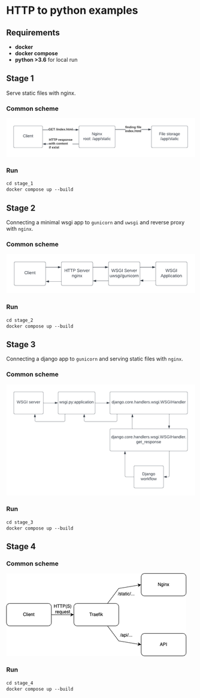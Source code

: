 # HTTP to python examples

## Requirements

* **docker**
* **docker compose**
* **python >3.6** for local run

## Stage 1

Serve static files with nginx.

### Common scheme

![stage 1 scheme](https://github.com/irtimir/http_to_python_meetup/blob/master/docs_static/stage_1_scheme.png?raw=true)

### Run

```shell
cd stage_1
docker compose up --build
```

## Stage 2

Connecting a minimal wsgi app to `gunicorn` and `uwsgi` and reverse proxy with `nginx`.

### Common scheme

![stage 2 scheme](https://github.com/irtimir/http_to_python_meetup/blob/master/docs_static/stage_2_scheme.png?raw=true)

### Run

```shell
cd stage_2
docker compose up --build
```

## Stage 3

Connecting a django app to `gunicorn` and serving static files with `nginx`.

### Common scheme

![stage 3 scheme](https://github.com/irtimir/http_to_python_meetup/blob/master/docs_static/stage_3_scheme.png?raw=true)

### Run

```shell
cd stage_3
docker compose up --build
```

## Stage 4

### Common scheme

![stage 4 scheme](https://github.com/irtimir/http_to_python_meetup/blob/master/docs_static/stage_4_scheme.png?raw=true)

### Run

```shell
cd stage_4
docker compose up --build
```
